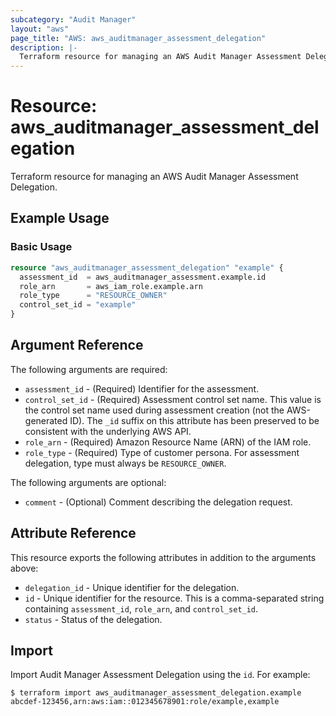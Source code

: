 ```yaml
---
subcategory: "Audit Manager"
layout: "aws"
page_title: "AWS: aws_auditmanager_assessment_delegation"
description: |-
  Terraform resource for managing an AWS Audit Manager Assessment Delegation.
---
```


# Resource: aws_auditmanager_assessment_delegation

Terraform resource for managing an AWS Audit Manager Assessment Delegation.

## Example Usage

### Basic Usage

```terraform
resource "aws_auditmanager_assessment_delegation" "example" {
  assessment_id  = aws_auditmanager_assessment.example.id
  role_arn       = aws_iam_role.example.arn
  role_type      = "RESOURCE_OWNER"
  control_set_id = "example"
}
```

## Argument Reference

The following arguments are required:

* `assessment_id` - (Required) Identifier for the assessment.
* `control_set_id` - (Required) Assessment control set name. This value is the control set name used during assessment creation (not the AWS-generated ID). The `_id` suffix on this attribute has been preserved to be consistent with the underlying AWS API.
* `role_arn` - (Required) Amazon Resource Name (ARN) of the IAM role.
* `role_type` - (Required) Type of customer persona. For assessment delegation, type must always be `RESOURCE_OWNER`.

The following arguments are optional:

* `comment` - (Optional) Comment describing the delegation request.

## Attribute Reference

This resource exports the following attributes in addition to the arguments above:

* `delegation_id` - Unique identifier for the delegation.
* `id` - Unique identifier for the resource. This is a comma-separated string containing `assessment_id`, `role_arn`, and `control_set_id`.
* `status` - Status of the delegation.

## Import

Import Audit Manager Assessment Delegation using the `id`. For example:

```
$ terraform import aws_auditmanager_assessment_delegation.example abcdef-123456,arn:aws:iam::012345678901:role/example,example
```
